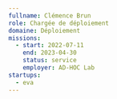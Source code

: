 ```yaml
---
fullname: Clémence Brun
role: Chargée de déploiement
domaine: Déploiement
missions:
  - start: 2022-07-11
    end: 2023-04-30
    status: service
    employer: AD-HOC Lab
startups:
  - eva
---
```


